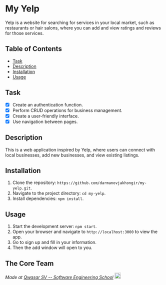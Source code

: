 # My Yelp

Yelp is a website for searching for services in your local market, such as restaurants or hair salons, where you can add and view ratings and reviews for those services.

## Table of Contents

- [Task](#task)
- [Description](#description)
- [Installation](#installation)
- [Usage](#usage)

## Task

- [x] Create an authentication function.
- [x] Perform CRUD operations for business management.
- [x] Create a user-friendly interface.
- [x] Use navigation between pages.

## Description

This is a web application inspired by Yelp, where users can connect with local businesses, add new businesses, and view existing listings.

## Installation

1. Clone the repository: `https://github.com/darmanovjakhongir/my-yelp.git`.
2. Navigate to the project directory: `cd my-yelp`.
3. Install dependencies: `npm install`.

## Usage

1. Start the development server: `npm start`.
2. Open your browser and navigate to `http://localhost:3000` to view the app.
3. Go to sign up and fill in your information.
4. Then the add window will open to you.

## The Core Team

<span><i>Made at <a href='https://qwasar.io'>Qwasar SV -- Software Engineering School</a></i></span>
<span><img alt='Qwasar SV -- Software Engineering School Logo' src='https://storage.googleapis.com/qwasar-public/qwasar-logo_50x50.png' width='20px' /></span>
